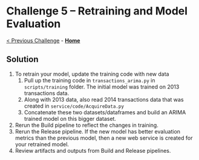 # Challenge 5 – Retraining and Model Evaluation

[< Previous Challenge](./04-ReleasePipeline.md) - **[Home](./README.md)**

## Solution

1.  To retrain your model, update the training code with new data
    1.  Pull up the training code in `transactions_arima.py` in `scripts/training` folder. The initial model was trained on 2013 transactions data.
    1.  Along with 2013 data, also read 2014 transactions data that was created in `service/code/AcquireData.py`
    1.  Concatenate these two datasets/dataframes and build an ARIMA trained model on this bigger dataset.
1.  Rerun the Build pipeline to reflect the changes in training.
1.  Rerun the Release pipeline. If the new model has better evaluation metrics than the previous model, then a new web service is created for your retrained model.
1.  Review artifacts and outputs from Build and Release pipelines.
